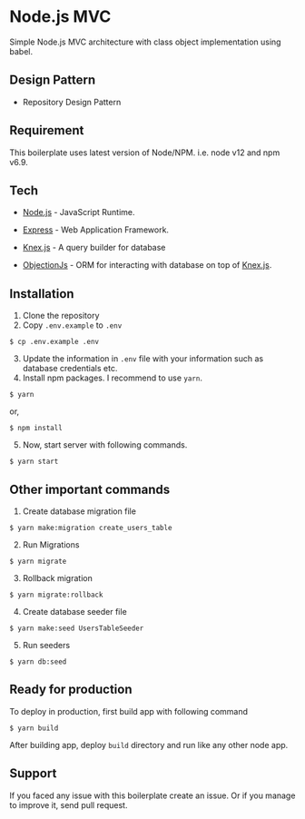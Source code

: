 # Node.js MVC

Simple Node.js MVC architecture with class object implementation using babel.

## Design Pattern
- Repository Design Pattern

## Requirement
This boilerplate uses latest version of Node/NPM. i.e. node v12 and npm v6.9.

## Tech
- [Node.js] - JavaScript Runtime.
- [Express] - Web Application Framework.
- [Knex.js] - A query builder for database
- [ObjectionJs] - ORM for interacting with database on top of [Knex.js].

    [Knex.js]: <http://knexjs.org/>
    [Node.js]: <http://nodejs.org>
    [Express]: <http://expressjs.com>
    [ObjectionJs]: <https://vincit.github.io/objection.js/>

## Installation

1. Clone the repository
2. Copy `.env.example` to `.env`
```
$ cp .env.example .env
```
3. Update the information in `.env` file with your information such as database credentials etc.
4. Install npm packages. I recommend to use `yarn`. 
```
$ yarn
```
or,
```
$ npm install
```
5. Now, start server with following commands.
```
$ yarn start
```

## Other important commands 
1. Create database migration file
```
$ yarn make:migration create_users_table
```
2. Run Migrations
```
$ yarn migrate
```
3. Rollback migration
```
$ yarn migrate:rollback
```
4. Create database seeder file
```
$ yarn make:seed UsersTableSeeder
```
5. Run seeders
```
$ yarn db:seed
```

## Ready for production

To deploy in production, first build app with following command
```
$ yarn build
```
After building app, deploy `build` directory and run like any other node app.

## Support

If you faced any issue with this boilerplate create an issue. Or if you manage to improve it, send pull request.